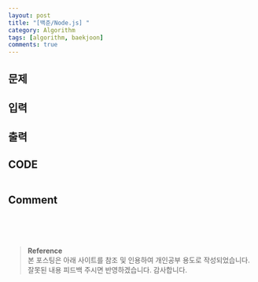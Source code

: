 ```yaml
---
layout: post
title: "[백준/Node.js] "
category: Algorithm
tags: [algorithm, baekjoon]
comments: true
---
```


## 문제


## 입력


## 출력


## CODE
```javascript

```
## Comment


<br>
<br>
<br>

>**Reference**   
본 포스팅은 아래 사이트를 참조 및 인용하여 개인공부 용도로 작성되었습니다.   
잘못된 내용 피드백 주시면 반영하겠습니다. 감사합니다.   
[]()